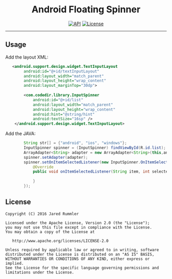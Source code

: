 <h1 align="center"> Android Floating Spinner </h1>

<p align="center">
  <a target="_blank" href="https://developer.android.com/reference/android/os/Build.VERSION_CODES.html#ICE_CREAM_SANDWICH"><img src="https://img.shields.io/badge/API-14%2B-blue.svg?style=flat" alt="API" /></a>
  <a target="_blank" href="LICENSE"><img src="http://img.shields.io/:license-apache-blue.svg" alt="License" /></a>
  </p>
  
 ___
 
 Usage
-----

Add the layout XML:

```xml
   <android.support.design.widget.TextInputLayout
        android:id="@+id/textInputLayout"
        android:layout_width="match_parent"
        android:layout_height="wrap_content"
        android:layout_marginTop="30dp">
        
        <com.codedir.library.InputSpinner
            android:id="@+id/list"
            android:layout_width="match_parent"
            android:layout_height="wrap_content"
            android:hint="@string/hint"
            android:textSize="16sp" />
    </android.support.design.widget.TextInputLayout>
```

Add the JAVA:

```java
        String str[] = {"android", "ios", "windows"};
        InputSpinner spinner = (InputSpinner) findViewById(R.id.list);
        ArrayAdapter<String> adapter = new ArrayAdapter<String>(this,android.R.layout.simple_spinner_dropdown_item,str);
        spinner.setAdapter(adapter);
        spinner.setOnItemSelectedListener(new InputSpinner.OnItemSelectedListener() {
            @Override
            public void onItemSelectedListener(String item, int selectedIndex) {
                
            }
        });
```

License
--------

    Copyright (C) 2016 Jared Rummler

    Licensed under the Apache License, Version 2.0 (the "License");
    you may not use this file except in compliance with the License.
    You may obtain a copy of the License at

       http://www.apache.org/licenses/LICENSE-2.0

    Unless required by applicable law or agreed to in writing, software
    distributed under the License is distributed on an "AS IS" BASIS,
    WITHOUT WARRANTIES OR CONDITIONS OF ANY KIND, either express or implied.
    See the License for the specific language governing permissions and
    limitations under the License.
